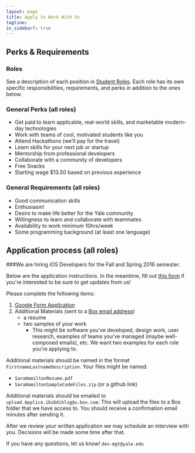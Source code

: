```yaml
---
layout: page
title: Apply to Work With Us
tagline:
in_sidebar?: true
---
```


## Perks & Requirements

### Roles
See a description of each position in [Student Roles](/jobs/index.html). Each
role has its own specific responsibilities, requirements, and perks in addition
to the ones below.

### General Perks (all roles)
* Get paid to learn applicable, real-world skills, and marketable modern-day
technologies
* Work with teams of cool, motivated students like you
* Attend Hackathons (we’ll pay for the travel)
* Learn skills for your next job or startup
* Mentorship from professional developers
* Collaborate with a community of developers
* Free Snacks
* Starting wage $13.50 based on previous experience

### General Requirements (all roles)
* Good communication skills
* Enthusiasm!
* Desire to make life better for the Yale community
* Willingness to learn and collaborate with teammates
* Availability to work minimum 10hrs/week
* Some programming background (at least one language)


## Application process (all roles)

###We are hiring iOS Developers for the Fall and Spring 2016 semester.

Below are the application instructions. In the meantime, fill out [this form](https://docs.google.com/a/yale.edu/spreadsheet/viewform?usp=drive_web&formkey=dFVxelF5WC1qQldRVmNrcVNDcWlHbkE6MQ#gid=0) if you're interested to be sure to get updates from us!

Please complete the following items:

1. [Google Form Application](https://docs.google.com/a/yale.edu/forms/d/1rpCw2ikA69OSi_NAh35Axj9WkXstfux6YQf0kxMRX_c/viewform)
2. Additional Materials (sent to a [Box email address](mailto:upload.Applica.ibi6diklvg@u.box.com))
    * a resume
    * two samples of your work
      * This might be software you’ve developed, design work, user research, examples of teams you’ve managed (maybe well-composed emails), etc. We want two examples for each role you’re applying to.

Additional materials should be named in the format
`FirstnameLastnameDescription`. Your files might be named:

* `SaraHamiltonResume.pdf`
* `SaraHamiltonSampleCodeFiles.zip` (or a github link)

Additional materials should be emailed to `upload.Applica.ibi6diklvg@u.box.com`.
This will upload the files to a Box folder that we have access to. You should
receive a confirmation email minutes after sending it.

After we review your written application we may schedule an interview with you.
Decisions will be made some time after that.

If you have any questions, let us know! `dev-mgt@yale.edu`
